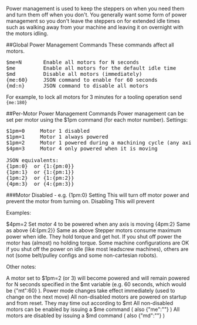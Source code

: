 Power management is used to keep the steppers on when you need them and turn them off when you don't. You generally want some form of power management so you don't leave the steppers on for extended idle times such as walking away from your machine and leaving it on overnight with the motors idling. 

##Global Power Management Commands
These commands affect all motors.
<pre>
$me=N       Enable all motors for N seconds
$me         Enable all motors for the default idle time
$md         Disable all motors (immediately)
{me:60}     JSON command to enable for 60 seconds
{md:n}      JSON command to disable all motors 
</pre>

For example, to lock all motors for 3 minutes for a tooling operation send `{me:180}`

##Per-Motor Power Management Commands
Power management can be set per motor using the $1pm command (for each motor number). Settings:
<pre>
$1pm=0     Motor 1 disabled
$1pm=1     Motor 1 always powered
$1pm=2     Motor 1 powered during a machining cycle (any axis is moving)
$4pm=3     Motor 4 only powered when it is moving

JSON equivalents:
{1pm:0}  or {1:{pm:0}}
{1pm:1}  or {1:{pm:1}}
{1pm:2}  or {1:{pm:2}}
{4pm:3}  or {4:{pm:3}}
</pre>

###Motor Disabled - e.g. {1pm:0}
Setting This will turn off motor power and prevent the motor from turning on. Disabling This will prevent 

Examples:

$4pm=2         Set motor 4 to be powered when any axis is moving
{4pm:2}        Same as above
{4:{pm:2}}     Same as above
Stepper motors consume maximum power when idle. They hold torque and get hot. If you shut off power the motor has (almost) no holding torque. Some machine configurations are OK if you shut off the power on idle (like most leadscrew machines), others are not (some belt/pulley configs and some non-cartesian robots).

Other notes:

A motor set to $1pm=2 (or 3) will become powered and will remain powered for N seconds specified in the $mt variable (e.g. 60 seconds, which would be {"mt":60} ).
Power mode changes take effect immediately (used to change on the next move)
All non-disabled motors are powered on startup and from reset. They may time out according to $mt
All non-disabled motors can be enabled by issuing a $me command ( also {"me":""} )
All motors are disabled by issuing a $md command ( also {"md":""} )